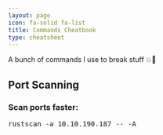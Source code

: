 ```yaml
---
layout: page
icon: fa-solid fa-list
title: Commands Cheatbook
type: cheatsheet
---
```


A bunch of commands I use to break stuff 💥👾

## Port Scanning

### Scan ports faster:

<pre>
rustscan -a 10.10.190.187 -- -A
  </pre>


